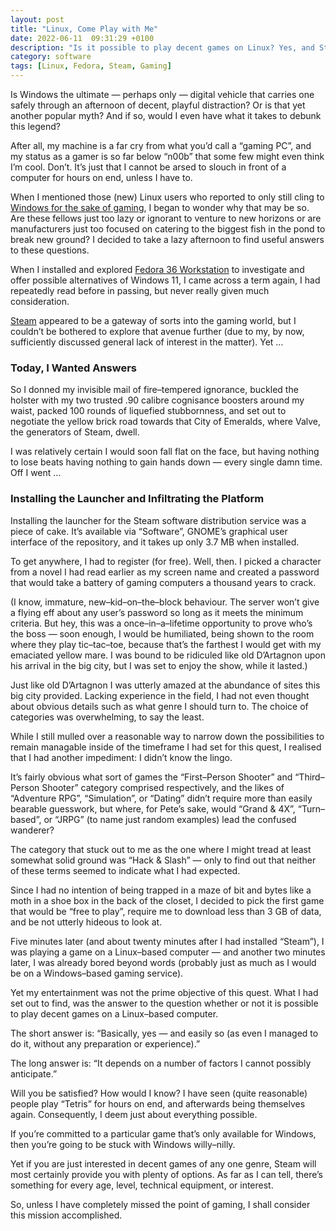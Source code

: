 ```yaml
---
layout: post
title: "Linux, Come Play with Me"
date: 2022-06-11  09:31:29 +0100
description: "Is it possible to play decent games on Linux? Yes, and Steam might well be the ally you were looking for to complete your quest."
category: software
tags: [Linux, Fedora, Steam, Gaming]
---
```


<p>Is Windows the ultimate — perhaps only — digital vehicle that carries one safely through an afternoon of decent, playful distraction? Or is that yet another popular myth? And if so, would I even have what it takes to debunk this legend?</p>

<p>After all, my machine is a far cry from what you’d call a “gaming <abbr>PC</abbr>”, and my status as a gamer is so far below “n00b” that some few might even think I’m cool. Don’t. It’s just that I cannot be arsed to slouch in front of a computer for hours on end, unless I have to.</p>

<p>When I mentioned those (new) Linux users who reported to only still cling to <a href="{{ site.baseurl }}{% post_url 2022-04-18-windows11-review-conclusion %}">Windows for the sake of gaming</a>, I began to wonder why that may be so. Are these fellows just too lazy or ignorant to venture to new horizons or are manufacturers just too focused on catering to the biggest fish in the pond to break new ground? I decided to take a lazy afternoon to find useful answers to these questions.</p>
<!--more-->

<p>When I installed and explored <a rel="external" href="https://getfedora.org/">Fedora 36 Workstation</a> to investigate and offer possible alternatives of Windows 11, I came across a term again, I had repeatedly read before in passing, but never really given much consideration.</p>

<p><a rel="external" href="https://store.steampowered.com/">Steam</a> appeared to be a gateway of sorts into the gaming world, but I couldn’t be bothered to explore that avenue further (due to my, by now, sufficiently discussed general lack of interest in the matter). Yet …</p>

<h3>Today, I Wanted Answers</h3>

<p>So I donned my invisible mail of fire–tempered ignorance, buckled the holster with my two trusted .90 calibre cognisance boosters around my waist, packed 100 rounds of liquefied stubbornness, and set out to negotiate the yellow brick road towards that City of Emeralds, where Valve, the generators of Steam, dwell.</p>

<p>I was relatively certain I would soon fall flat on the face, but having nothing to lose beats having nothing to gain hands down — every single damn time. Off I went …</p>

<h3>Installing the Launcher and Infiltrating the Platform</h3>

<p>Installing the launcher for the Steam software distribution service was a piece of cake. It’s available via “Software”, <abbr>GNOME</abbr>’s graphical user interface of the repository, and it takes up only 3.7 <abbr>MB</abbr> when installed.</p>

<p>To get anywhere, I had to register (for free). Well, then. I picked a character from a novel I had read earlier as my screen name and created a password that would take a battery of gaming computers a thousand years to crack.</p>

<p>(I know, immature, new–kid–on–the–block behaviour. The server won’t give a flying eff about any user’s password so long as it meets the minimum criteria. But hey, this was a once–in–a–lifetime opportunity to prove who’s the boss — soon enough, I would be humiliated, being shown to the room where they play tic–tac–toe, because that’s the farthest I would get with my emaciated yellow mare. I was bound to be ridiculed like old D’Artagnon upon his arrival in the big city, but I was set to enjoy the show, while it lasted.)</p>

<p>Just like old D’Artagnon I was utterly amazed at the abundance of sites this big city provided. Lacking experience in the field, I had not even thought about obvious details such as what genre I should turn to. The choice of categories was overwhelming, to say the least.</p>

<p>While I still mulled over a reasonable way to narrow down the possibilities to remain managable inside of the timeframe I had set for this quest, I realised that I had another impediment: I didn’t know the lingo.</p>

<p>It’s fairly obvious what sort of games the “First–Person Shooter” and “Third–Person Shooter” category comprised respectively, and the likes of “Adventure <abbr>RPG</abbr>”, “Simulation”, or “Dating” didn’t require more than easily bearable guesswork, but where, for Pete’s sake, would “Grand &amp; 4X”, “Turn–based”, or “<abbr>JRPG</abbr>” (to name just random examples) lead the confused wanderer?</p>

<p>The category that stuck out to me as the one where I might tread at least somewhat solid ground was “Hack &amp; Slash” — only to find out that neither of these terms seemed to indicate what I had expected.</p>

<p>Since I had no intention of being trapped in a maze of bit and bytes like a moth in a shoe box in the back of the closet, I decided to pick the first game that would be “free to play”, require me to download less than 3 <abbr>GB</abbr> of data, and be not utterly hideous to look at.</p>

<p>Five minutes later (and about twenty minutes after I had installed “Steam”), I was playing a game on a Linux–based computer — and another two minutes later, I was already bored beyond words (probably just as much as I would be on a Windows–based gaming service).</p>

<p>Yet my entertainment was not the prime objective of this quest. What I had set out to find, was the answer to the question whether or not it is possible to play decent games on a Linux–based computer.</p>

<p>The short answer is: “Basically, yes — and easily so (as even I managed to do it, without any preparation or experience).”</p>

<p>The long answer is: “It depends on a number of factors I cannot possibly anticipate.”</p>

<p>Will you be satisfied? How would I know? I have seen (quite reasonable) people play “Tetris” for hours on end, and afterwards being themselves again. Consequently, I deem just about everything possible.</p>

<p>If you’re committed to a particular game that’s only available for Windows, then you’re going to be stuck with Windows willy–nilly.</p>

<p>Yet if you are just interested in decent games of any one genre, Steam will most certainly provide you with plenty of options. As far as I can tell, there’s something for every age, level, technical equipment, or interest.</p>

<p>So, unless I have completely missed the point of gaming, I shall consider this mission accomplished.</p>